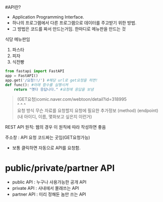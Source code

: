 #API란?
- Application Programming Interface.
- 하나의 프로그램에서 다른 프로그램으로 데이터를 주고받기 위한 방법.
- 그 방법은 코드를 짜서 만드는거임. 한마디로 메뉴판을 만드는 것

식당 메뉴판임
1. 파스타
2. 피자
3. 식전빵

```python
from fastapi import FastAPI
app = FastAPI()
app.get('/요청!!/') #해당 url로 get요청을 하면!
def func(): #아래 함수를 실행시켜
    return "옛다 응답니다." #요청에 응답을 보냄
```
>(GET요청)comic.naver.com/webtoon/detail?id=318995  
  ^                    ^                 ^  
 요청 방식        무슨 자료를 요청할지   요청에 필요한 추가정보
(method)          (endpoint)      (내 아이디, 이름, 몇화보고 싶은지 이런거)

REST API 원칙: 웹의 경우 이 원칙에 따라 작성하면 좋음

주소창 : API 요청 코드짜는 곳임(GET요청가능)
- 보통 클릭하면 자동으로 API를 요청함.

# public/private/partner API
- public API : 누구나 사용가능한 공개 API
- private API : 사내에서 몰래쓰는 API
- partner API : 미리 정해둔 놈만 쓰는 API

